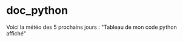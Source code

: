 <head>
    <link rel="stylesheet" type="text/css" href="background.css">
</head>
<body>
     <h1 class="titre-doc-python">doc_python</h1>        
     Voici la météo des 5 prochains jours : 
    "Tableau de mon code python affiché"
</body>



